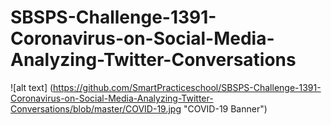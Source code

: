 # SBSPS-Challenge-1391-Coronavirus-on-Social-Media-Analyzing-Twitter-Conversations
![alt text] (https://github.com/SmartPracticeschool/SBSPS-Challenge-1391-Coronavirus-on-Social-Media-Analyzing-Twitter-Conversations/blob/master/COVID-19.jpg "COVID-19 Banner")
